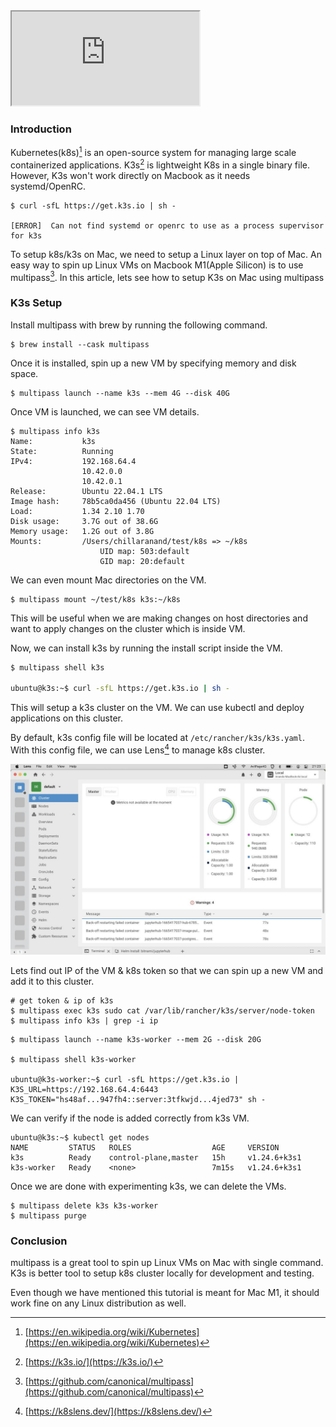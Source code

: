 <!--
.. title: Local Kubernetes Cluster with K3s on MacBook M1
.. slug: local-kubernetes-with-k3s-on-mac
.. date: 2022-10-11 08:08:36 UTC+05:30
.. tags: devops, kubernetes, macbook
.. category: tech
.. link:
.. description: How to setup a local kubernetes cluster on Macbook M1(apple silicon) with k3s and multipass.
.. type: text
-->

<div class="embed-responsive embed-responsive-16by9">
<iframe class="embed-responsive-item" src="https://www.youtube.com/embed/vi5eRgBMs90" allowfullscreen>
</iframe>
</div>



### Introduction

Kubernetes(k8s)[^k8s] is an open-source system for managing large scale containerized applications. K3s[^k3s] is lightweight K8s in a single binary file. However, K3s won't work directly on Macbook as it needs systemd/OpenRC.

```
$ curl -sfL https://get.k3s.io | sh -

[ERROR]  Can not find systemd or openrc to use as a process supervisor for k3s
```

To setup k8s/k3s on Mac, we need to setup a Linux layer on top of Mac. An easy way to spin up Linux VMs on Macbook M1(Apple Silicon) is to use multipass[^multipass]. In this article, lets see how to setup K3s on Mac using multipass


### K3s Setup

Install multipass with brew by running the following command.

```
$ brew install --cask multipass
```

Once it is installed, spin up a new VM by specifying memory and disk space.

```
$ multipass launch --name k3s --mem 4G --disk 40G
```

Once VM is launched, we can see VM details.

```
$ multipass info k3s
Name:           k3s
State:          Running
IPv4:           192.168.64.4
                10.42.0.0
                10.42.0.1
Release:        Ubuntu 22.04.1 LTS
Image hash:     78b5ca0da456 (Ubuntu 22.04 LTS)
Load:           1.34 2.10 1.70
Disk usage:     3.7G out of 38.6G
Memory usage:   1.2G out of 3.8G
Mounts:         /Users/chillaranand/test/k8s => ~/k8s
                    UID map: 503:default
                    GID map: 20:default
```

We can even mount Mac directories on the VM.

```
$ multipass mount ~/test/k8s k3s:~/k8s
```

This will be useful when we are making changes on host directories and want to apply changes on the cluster which is inside VM.


Now, we can install k3s by running the install script inside the VM.

```sh
$ multipass shell k3s

ubuntu@k3s:~$ curl -sfL https://get.k3s.io | sh -
```


This will setup a k3s cluster on the VM. We can use kubectl and deploy applications on this cluster.

By default, k3s config file will be located at `/etc/rancher/k3s/k3s.yaml`. With this config file, we can use Lens[^lens] to manage k8s cluster.

<p align="center">
<img src="/images/k8s-mac-m1.jpg" />
</p>

Lets find out IP of the VM & k8s token so that we can spin up a new VM and add it to this cluster.

```
# get token & ip of k3s
$ multipass exec k3s sudo cat /var/lib/rancher/k3s/server/node-token
$ multipass info k3s | grep -i ip

```

```
$ multipass launch --name k3s-worker --mem 2G --disk 20G

$ multipass shell k3s-worker

ubuntu@k3s-worker:~$ curl -sfL https://get.k3s.io | K3S_URL=https://192.168.64.4:6443 K3S_TOKEN="hs48af...947fh4::server:3tfkwjd...4jed73" sh -
```

We can verify if the node is added correctly from k3s VM.

```
ubuntu@k3s:~$ kubectl get nodes
NAME         STATUS   ROLES                  AGE     VERSION
k3s          Ready    control-plane,master   15h     v1.24.6+k3s1
k3s-worker   Ready    <none>                 7m15s   v1.24.6+k3s1
```


Once we are done with experimenting k3s, we can delete the VMs.

```
$ multipass delete k3s k3s-worker
$ multipass purge
```

### Conclusion

multipass is a great tool to spin up Linux VMs on Mac with single command. K3s is better tool to setup k8s cluster locally for development and testing.

Even though we have mentioned this tutorial is meant for Mac M1, it should work fine on any Linux distribution as well.



[^k8s]: [https://en.wikipedia.org/wiki/Kubernetes](https://en.wikipedia.org/wiki/Kubernetes)
[^k3s]: [https://k3s.io/](https://k3s.io/)

[^multipass]: [https://github.com/canonical/multipass](https://github.com/canonical/multipass)
[^lens]: [https://k8slens.dev/](https://k8slens.dev/)